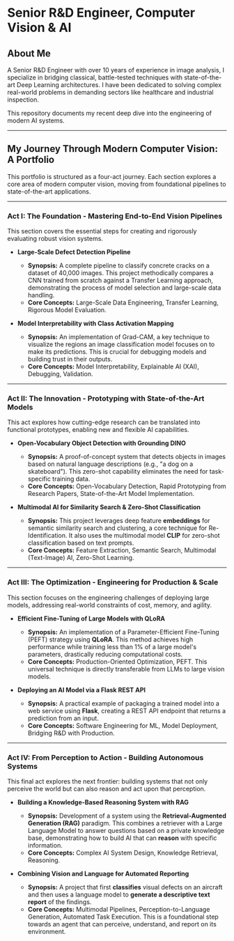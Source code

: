 # Senior R&D Engineer, Computer Vision & AI

## About Me

A Senior R&D Engineer with over 10 years of experience in image analysis, I specialize in bridging classical, battle-tested techniques with state-of-the-art Deep Learning architectures. I have been dedicated to solving complex real-world problems in demanding sectors like healthcare and industrial inspection.

This repository documents my recent deep dive into the engineering of modern AI systems.

---

## My Journey Through Modern Computer Vision: A Portfolio

This portfolio is structured as a four-act journey. Each section explores a core area of modern computer vision, moving from foundational pipelines to state-of-the-art applications.

---

### Act I: The Foundation - Mastering End-to-End Vision Pipelines

This section covers the essential steps for creating and rigorously evaluating robust vision systems.

*   **Large-Scale Defect Detection Pipeline**
    *   **Synopsis:** A complete pipeline to classify concrete cracks on a dataset of 40,000 images. This project methodically compares a CNN trained from scratch against a Transfer Learning approach, demonstrating the process of model selection and large-scale data handling.
    *   **Core Concepts:** Large-Scale Data Engineering, Transfer Learning, Rigorous Model Evaluation.

*   **Model Interpretability with Class Activation Mapping**
    *   **Synopsis:** An implementation of Grad-CAM, a key technique to visualize the regions an image classification model focuses on to make its predictions. This is crucial for debugging models and building trust in their outputs.
    *   **Core Concepts:** Model Interpretability, Explainable AI (XAI), Debugging, Validation.
---

### Act II: The Innovation - Prototyping with State-of-the-Art Models

This act explores how cutting-edge research can be translated into functional prototypes, enabling new and flexible AI capabilities.

*   **Open-Vocabulary Object Detection with Grounding DINO**
    *   **Synopsis:** A proof-of-concept system that detects objects in images based on natural language descriptions (e.g., "a dog on a skateboard"). This zero-shot capability eliminates the need for task-specific training data.
    *   **Core Concepts:** Open-Vocabulary Detection, Rapid Prototyping from Research Papers, State-of-the-Art Model Implementation.

*   **Multimodal AI for Similarity Search & Zero-Shot Classification**
    *   **Synopsis:** This project leverages deep feature **embeddings** for semantic similarity search and clustering, a core technique for Re-Identification. It also uses the multimodal model **CLIP** for zero-shot classification based on text prompts.
    *   **Core Concepts:** Feature Extraction, Semantic Search, Multimodal (Text-Image) AI, Zero-Shot Learning.
---

### Act III: The Optimization - Engineering for Production & Scale

This section focuses on the engineering challenges of deploying large models, addressing real-world constraints of cost, memory, and agility.

*   **Efficient Fine-Tuning of Large Models with QLoRA**
    *   **Synopsis:** An implementation of a Parameter-Efficient Fine-Tuning (PEFT) strategy using **QLoRA**. This method achieves high performance while training less than 1% of a large model's parameters, drastically reducing computational costs.
    *   **Core Concepts:** Production-Oriented Optimization, PEFT. This universal technique is directly transferable from LLMs to large vision models.

*   **Deploying an AI Model via a Flask REST API**
    *   **Synopsis:** A practical example of packaging a trained model into a web service using **Flask**, creating a REST API endpoint that returns a prediction from an input.
    *   **Core Concepts:** Software Engineering for ML, Model Deployment, Bridging R&D with Production.

---

### Act IV: From Perception to Action - Building Autonomous Systems

This final act explores the next frontier: building systems that not only perceive the world but can also reason and act upon that perception.

*   **Building a Knowledge-Based Reasoning System with RAG**
    *   **Synopsis:** Development of a system using the **Retrieval-Augmented Generation (RAG)** paradigm. This combines a retriever with a Large Language Model to answer questions based on a private knowledge base, demonstrating how to build AI that can **reason** with specific information.
    *   **Core Concepts:** Complex AI System Design, Knowledge Retrieval, Reasoning.

*   **Combining Vision and Language for Automated Reporting**
    *   **Synopsis:** A project that first **classifies** visual defects on an aircraft and then uses a language model to **generate a descriptive text report** of the findings.
    *   **Core Concepts:** Multimodal Pipelines, Perception-to-Language Generation, Automated Task Execution. This is a foundational step towards an agent that can perceive, understand, and report on its environment.

